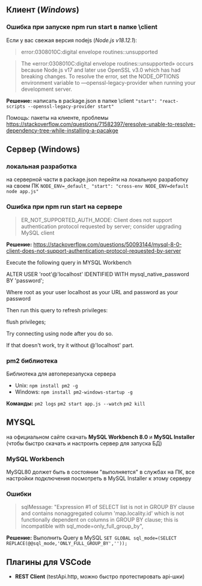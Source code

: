 

## Клиент (_Windows_)

### Ошибка при запуске npm run start в папке \client

Если у вас свежая версия nodejs (_Node.js v18.12.1_): 
> error:0308010C:digital envelope routines::unsupported

> The «error:0308010C:digital envelope routines::unsupported» occurs because Node.js v17 and later use OpenSSL v3.0 which has had breaking changes. To resolve the error, set the NODE_OPTIONS environment variable to —openssl-legacy-provider when running your development server.

**Решение:**
 написать в package.json в папке \client
 `"start": "react-scripts --openssl-legacy-provider start"`

 Помощь:
 пакеты на клиенте, проблемы
 https://stackoverflow.com/questions/71582397/eresolve-unable-to-resolve-dependency-tree-while-installing-a-pacakge


## Сервер (Windows)

### локальная разработка

на серверной части в package.json перейти на локальную разработку на своем ПК `NODE_ENV=_default_
"start": "cross-env NODE_ENV=default node app.js"`

### Ошибка при npm run start на сервере
> ER_NOT_SUPPORTED_AUTH_MODE: Client does not support authentication protocol requested by server; consider upgrading MySQL client

**Решение:** 
https://stackoverflow.com/questions/50093144/mysql-8-0-client-does-not-support-authentication-protocol-requested-by-server 

Execute the following query in MYSQL Workbench

ALTER USER 'root'@'localhost' IDENTIFIED WITH mysql_native_password BY 'password';

Where root as your user localhost as your URL and password as your password

Then run this query to refresh privileges:

flush privileges;

Try connecting using node after you do so.

If that doesn't work, try it without @'localhost' part.


### pm2 библиотека

Библиотека для автоперезапуска сервера
* Unix:
`npm install pm2 -g`
* Windows:
`npm install pm2-windows-startup -g`

**Команды:**
`pm2 logs` 
`pm2 start app.js --watch`
`pm2 kill`


## MYSQL

на официальном сайте скачать **MySQL Workbench 8.0** и **MySQL Installer** (чтобы быстро скачать и настроить сервер для запуска БД)

### MySQL Workbench
MySQL80 должет быть в состоянии "выполняется" в службах на ПК, все настройки подключения посмотреть в MySQL Installer к этому серверу

### Ошибки
 > sqlMessage: "Expression #1 of SELECT list is not in GROUP BY clause and contains nonaggregated column 'map.locality.id' which is not functionally dependent on columns in GROUP BY clause; this is incompatible with sql_mode=only_full_group_by",

 **Решение:**
 Выполнить Query в MySQL
 `SET GLOBAL sql_mode=(SELECT REPLACE(@@sql_mode,'ONLY_FULL_GROUP_BY',''));`



## Плагины для VSCode

* **REST Client** (testApi.http, можно быстро протестировать api-шки)





